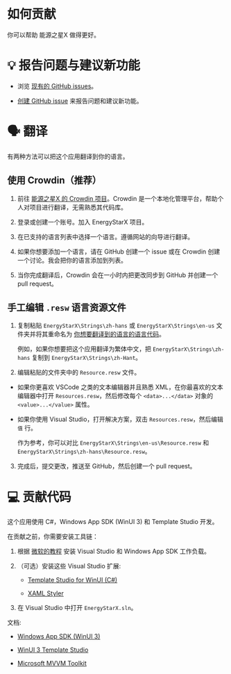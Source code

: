 # 如何贡献

你可以帮助 能源之星X 做得更好。


# 💡 报告问题与建议新功能

- 浏览 [现有的 GitHub issues](https://github.com/JasonWei512/EnergyStarX/issues)。

- [创建 GitHub issue](https://github.com/JasonWei512/EnergyStarX/issues/new/choose) 来报告问题和建议新功能。


# 🗣️ 翻译

有两种方法可以把这个应用翻译到你的语言。

## 使用 Crowdin（推荐）

1. 前往 [能源之星X 的 Crowdin 项目](https://crowdin.com/project/EnergyStarX)。Crowdin 是一个本地化管理平台，帮助个人对项目进行翻译，无需熟悉其代码库。

2. 登录或创建一个账号。加入 EnergyStarX 项目。

3. 在已支持的语言列表中选择一个语言。遵循网站的向导进行翻译。

4. 如果你想要添加一个语言，请在 GitHub 创建一个 issue 或在 Crowdin 创建一个讨论。我会把你的语言添加到列表。

5. 当你完成翻译后，Crowdin 会在一小时内把更改同步到 GitHub 并创建一个 pull request。

## 手工编辑 `.resw` 语言资源文件

1. 复制粘贴 `EnergyStarX\Strings\zh-hans` 或 `EnergyStarX\Strings\en-us` 文件夹并将其重命名为 [你想要翻译到的语言的语言代码](https://learn.microsoft.com/windows/apps/publish/publish-your-app/supported-languages?pivots=store-installer-msix)。

   例如，如果你想要把这个应用翻译为繁体中文，把 `EnergyStarX\Strings\zh-hans` 复制到 `EnergyStarX\Strings\zh-Hant`。

2. 编辑粘贴的文件夹中的 `Resource.resw` 文件。

-  如果你更喜欢 VSCode 之类的文本编辑器并且熟悉 XML，在你最喜欢的文本编辑器中打开 `Resources.resw`，然后修改每个 `<data>...</data>` 对象的 `<value>...</value>` 属性。

-  如果你使用 Visual Studio，打开解决方案，双击 `Resources.resw`，然后编辑 `值` 行。

   作为参考，你可以对比 `EnergyStarX\Strings\en-us\Resource.resw` 和 `EnergyStarX\Strings\zh-hans\Resource.resw`。

3. 完成后，提交更改，推送至 GitHub，然后创建一个 pull request。


# 💻 贡献代码

这个应用使用 C#，Windows App SDK (WinUI 3) 和 Template Studio 开发。

在贡献之前，你需要安装工具链：

1. 根据 [微软的教程](https://learn.microsoft.com/windows/apps/windows-app-sdk/set-up-your-development-environment) 安装 Visual Studio 和 Windows App SDK 工作负载。

2. （可选）安装这些 Visual Studio 扩展:

   - [Template Studio for WinUI (C#)](https://marketplace.visualstudio.com/items?itemName=TemplateStudio.TemplateStudioForWinUICs)

   - [XAML Styler](https://marketplace.visualstudio.com/items?itemName=TeamXavalon.XAMLStyler)

3. 在 Visual Studio 中打开 `EnergyStarX.sln`。

文档:

-  [Windows App SDK (WinUI 3)](https://learn.microsoft.com/windows/apps/winui/winui3/)

-  [WinUI 3 Template Studio](https://learn.microsoft.com/windows/apps/winui/winui3/winui-project-templates-in-visual-studio)

-  [Microsoft MVVM Toolkit](https://learn.microsoft.com/en-us/windows/communitytoolkit/mvvm/introduction)
